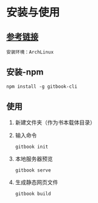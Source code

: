 # 安装与使用

## [参考链接](https://blog.csdn.net/lu_embedded/article/details/81100704)

`安装环境：ArchLinux`

## 安装-npm

```shell
npm install -g gitbook-cli
```

## 使用

1. 新建文件夹（作为书本载体目录）

2. 输入命令

   ```shell
   gitbook init
   ```

3. 本地服务器预览

   ```shell
   gitbook serve
   ```

4. 生成静态网页文件

   ```shell
   gitbook build
   ```

   

